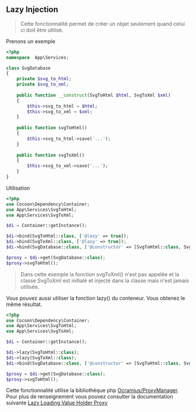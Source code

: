 ## Lazy Injection

> Cette fonctionnalité permet de créer un objet seulement quand celui ci doit être utilisé.

Prenons un exemple

```php
<?php
namespace  App\Services;

class SvgDatabase
{
    private $svg_to_html;
    private $svg_to_xml;
    
    public function __construct(SvgToHtml $html, SvgToXml $xml)
    {
        $this->svg_to_html = $html;
        $this->svg_to_xml = $xml;
    }
    
    public function svgToHtml()
    {
        $this->svg_to_html->save('...');
    }
    
    public function svgToXml()
    {
        $this->svg_to_xml->save('...');
    }
}
```

Utilisation
```php
<?php
use Cocoon\Dependency\Container;
use App\Services\SvgToHtml;
use App\Services\SvgToXml;

$di = Container::getInstance();

$di->bind(SvgToHtml::class, ['@lazy' => true]);
$di->bind(SvgToXml::class, ['@lazy' => true]);
$di->bind(SvgDatabase::class, ['@constructor' => [SvgToHtml::class, SvgToXml::class]]);

$proxy = $di->get(SvgDatabase::class);
$proxy->svgToHtml();
```
> Dans cette exemple la fonction svgToXml() n'est pas appelèe et la classe SvgToXml est initialé et injecté dans la classe mais n'est jamais utilisée.

Vous pouvez aussi utiliser la fonction lazy() du conteneur. Vous obtenez le même résultat.

```php
<?php
use Cocoon\Dependency\Container;
use App\Services\SvgToHtml;
use App\Services\SvgToXml;

$di = Container::getInstance();

$di->lazy(SvgToHtml::class);
$di->lazy(SvgToXml::class);
$di->bind(SvgDatabase::class, ['@constructor' => [SvgToHtml::class, SvgToXml::class]]);

$proxy = $di->get(SvgDatabase::class);
$proxy->svgToHtml();
```

Cette fonctionnalité utilise la bibliothèque php [Ocramius/ProxyManager](https://github.com/Ocramius/ProxyManager). Pour plus de renseignement vous pouvez consulter la documentation suivante [Lazy Loading Value Holder Proxy](https://ocramius.github.io/ProxyManager/docs/lazy-loading-value-holder.html)

